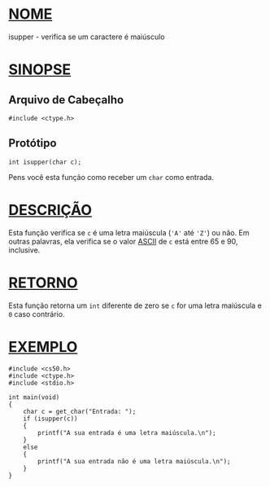# [NOME](#nome)

isupper - verifica se um caractere é maiúsculo

# [SINOPSE](#sinopse)

## Arquivo de Cabeçalho

    #include <ctype.h>

## Protótipo

    int isupper(char c);

Pens você esta função como receber um `char` como entrada.

# [DESCRIÇÃO](#descrição)

Esta função verifica se `c` é uma letra maiúscula (`'A'` até `'Z'`) ou não. Em outras palavras, ela verifica se o valor [ASCII](https://asciichart.com/) de `c` está entre 65 e 90, inclusive.

# [RETORNO](#retorno)

Esta função retorna um `int` diferente de zero se `c` for uma letra maiúscula e `0` caso contrário.

# [EXEMPLO](#exemplo)

    #include <cs50.h>
    #include <ctype.h>
    #include <stdio.h>

    int main(void)
    {
        char c = get_char("Entrada: ");
        if (isupper(c))
        {
            printf("A sua entrada é uma letra maiúscula.\n");
        }
        else
        {
            printf("A sua entrada não é uma letra maiúscula.\n");
        }
    }
